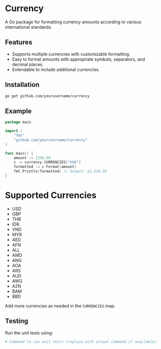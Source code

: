 # Currency

A Go package for formatting currency amounts according to various international standards.

## Features

- Supports multiple currencies with customizable formatting.
- Easy to format amounts with appropriate symbols, separators, and decimal places.
- Extendable to include additional currencies.

## Installation

```bash
go get github.com/yourusername/currency
```

## Example

```go
package main

import (
    "fmt"
    "github.com/yourusername/currency"
)

func main() {
    amount := 1234.56
    c := currency.CURRENCIES["USD"]
    formatted := c.Format(amount)
    fmt.Println(formatted) // Output: $1,234.56
}
```

# Supported Currencies

- USD
- GBP
- THB
- IDR
- VND
- MYR
- AED
- AFN
- ALL
- AMD
- ANG
- AOA
- ARS
- AUD
- AWG
- AZN
- BAM
- BBD

Add more currencies as needed in the `CURRENCIES` map.

## Testing

Run the unit tests using:

```sh
# Command to run unit tests (replace with actual command if available)
